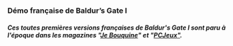 ### Démo française de Baldur’s Gate I


##### Ces toutes premières versions françaises de Baldur's Gate I sont paru à l'époque dans les magazines "[Je Bouquine](https://fr.wikipedia.org/wiki/Je_bouquine)" et "[PCJeux"](https://fr.wikipedia.org/wiki/PC_Jeux).
